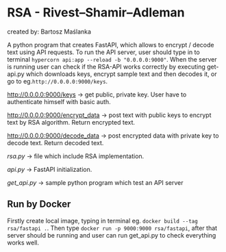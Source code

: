 # RSA - Rivest–Shamir–Adleman
created by: Bartosz Maślanka

A python program that creates FastAPI, which allows to encrypt / decode text using API requests.
To run the API server, user should type in to terminal `hypercorn api:app --reload -b "0.0.0.0:9000"`. 
When the server is running user can check if the RSA-API works correctly by executing get-api.py which downloads keys, 
encrypt sample text and then decodes it, or go to eg.`http://0.0.0.0:9000/keys`.

http://0.0.0.0:9000/keys -> get public, private key. User have to authenticate himself with basic auth.

http://0.0.0.0:9000/encrypt_data -> post text with public keys to encrypt text by RSA algorithm. Return encrypted text.

http://0.0.0.0:9000/decode_data -> post encrypted data with private key to decode text. Return decoded text.  

_rsa.py_ -> file which include RSA implementation.

_api.py_ -> FastAPI initialization.

_get_api.py_ -> sample python program which test an API server 

## Run by Docker
Firstly create local image, typing in terminal eg.  `docker build --tag rsa/fastapi .`.
Then type `docker run -p 9000:9000 rsa/fastapi`, after that server should be running and user can run get_api.py to 
check everything works well.


